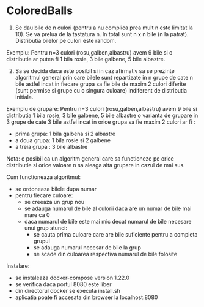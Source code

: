 # ColoredBalls

1. Se dau bile de n culori (pentru a nu complica prea mult n este limitat la 10). Se va prelua de la tastatura n. 
In total sunt n x n bile (n la patrat). 
Distributia bilelor pe culori este random.

Exemplu: 
Pentru n=3 culori (rosu,galben,albastru) avem 9 bile si o distributie ar putea fi 1 bila rosie, 3 bile galbene, 5 bile albastre.

2. Sa se decida daca este posibil si in caz afirmativ sa se prezinte algoritmul general prin care bilele sunt repartizate in n grupe de cate n bile astfel incat in fiecare grupa sa fie bile de maxim 2 culori diferite (sunt permise si grupe cu o singura culoare) indiferent de distributia initiala.

Exemplu de grupare:
Pentru n=3 culori (rosu,galben,albastru) avem 9 bile  si distributia 1 bila rosie, 3 bile galbene, 5 bile albastre o varianta de grupare in 3 grupe de cate 3 bile astfel incat in orice grupa sa fie maxim 2 culori ar fi :

- prima grupa:   1 bila galbena si 2 albastre
- a doua grupa: 1 bila rosie si 2 galbene
- a treia grupa : 3 bile albastre

Nota: e posibil ca un algoritm general care sa functioneze pe orice distributie si orice valoare n sa aleaga alta grupare in cazul de mai sus.

Cum functioneaza algoritmul:
- se ordoneaza bilele dupa numar
- pentru fiecare culoare:
  - se creeaza un grup nou
  - se adauga numarul de bile al culorii daca are un numar de bile mai mare ca 0
  - daca numarul de bile este mai mic decat numarul de bile necesare unui grup atunci:
      - se cauta prima culoare care are bile suficiente pentru a completa grupul
      - se adauga numarul necesar de bile la grup
      - se scade din culoarea respectiva numarul de bile folosite
      

Instalare:
- se instaleaza docker-compose version 1.22.0
- se verifica daca portul 8080 este liber
- din directorul docker se executa install.sh
- aplicatia poate fi accesata din browser la localhost:8080

